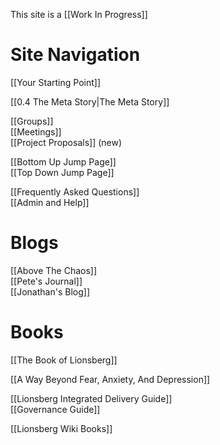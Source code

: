This site is a [[Work In Progress]]

# Site Navigation
[[Your Starting Point]]   
  
[[0.4 The Meta Story|The Meta Story]]  

[[Groups]]  
[[Meetings]]  
[[Project Proposals]]  (new)  
  
[[Bottom Up Jump Page]]    
[[Top Down Jump Page]]  
  
[[Frequently Asked Questions]]  
[[Admin and Help]]

# Blogs
[[Above The Chaos]]  
[[Pete's Journal]]  
[[Jonathan's Blog]]  

# Books
[[The Book of Lionsberg]]   

[[A Way Beyond Fear, Anxiety, And Depression]]   

[[Lionsberg Integrated Delivery Guide]]   
[[Governance Guide]]   

[[Lionsberg Wiki Books]]  

<!-- Comment not rendered visibly to web

Feel free to edit this page. Remember to add two space characters to the end of lines to make a line break, or separate menu links will run together one one line.
-->